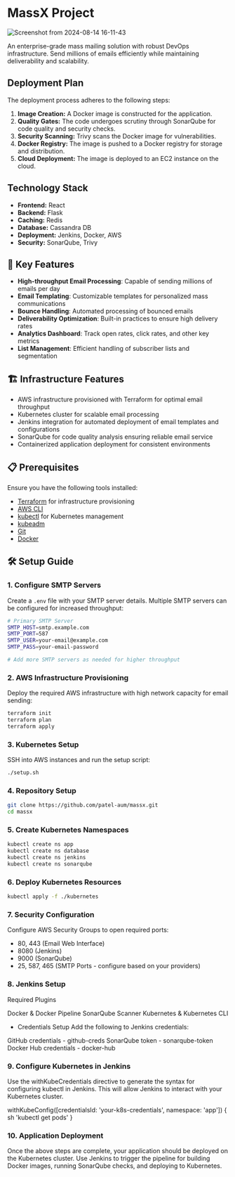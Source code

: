 # MassX Project

![Screenshot from 2024-08-14 16-11-43](https://github.com/user-attachments/assets/7865dbf8-135f-4c3f-a5c8-3bbdc447645e)


An enterprise-grade mass mailing solution with robust DevOps infrastructure. Send millions of emails efficiently while maintaining deliverability and scalability.

## Deployment Plan

The deployment process adheres to the following steps:

1. **Image Creation:** A Docker image is constructed for the application.
2. **Quality Gates:** The code undergoes scrutiny through SonarQube for code quality and security checks.
3. **Security Scanning:** Trivy scans the Docker image for vulnerabilities.
4. **Docker Registry:** The image is pushed to a Docker registry for storage and distribution.
5. **Cloud Deployment:** The image is deployed to an EC2 instance on the cloud.

## Technology Stack

- **Frontend:** React
- **Backend:** Flask
- **Caching:** Redis
- **Database:** Cassandra DB
- **Deployment:** Jenkins, Docker, AWS
- **Security:** SonarQube, Trivy

## 📧 Key Features

- **High-throughput Email Processing**: Capable of sending millions of emails per day
- **Email Templating**: Customizable templates for personalized mass communications
- **Bounce Handling**: Automated processing of bounced emails
- **Deliverability Optimization**: Built-in practices to ensure high delivery rates
- **Analytics Dashboard**: Track open rates, click rates, and other key metrics
- **List Management**: Efficient handling of subscriber lists and segmentation

## 🏗️ Infrastructure Features

- AWS infrastructure provisioned with Terraform for optimal email throughput
- Kubernetes cluster for scalable email processing
- Jenkins integration for automated deployment of email templates and configurations
- SonarQube for code quality analysis ensuring reliable email service
- Containerized application deployment for consistent environments

## 📋 Prerequisites

Ensure you have the following tools installed:

- [Terraform](https://www.terraform.io/downloads) for infrastructure provisioning
- [AWS CLI](https://docs.aws.amazon.com/cli/latest/userguide/install-cliv2.html)
- [kubectl](https://kubernetes.io/docs/tasks/tools/) for Kubernetes management
- [kubeadm](https://kubernetes.io/docs/setup/production-environment/tools/kubeadm/install-kubeadm/)
- [Git](https://git-scm.com/book/en/v2/Getting-Started-Installing-Git)
- [Docker](https://docs.docker.com/get-docker/)

## 🛠️ Setup Guide

### 1. Configure SMTP Servers

Create a `.env` file with your SMTP server details. Multiple SMTP servers can be configured for increased throughput:

```bash
# Primary SMTP Server
SMTP_HOST=smtp.example.com
SMTP_PORT=587
SMTP_USER=your-email@example.com
SMTP_PASS=your-email-password

# Add more SMTP servers as needed for higher throughput
```

### 2. AWS Infrastructure Provisioning

Deploy the required AWS infrastructure with high network capacity for email sending:

```bash
terraform init
terraform plan
terraform apply
```

### 3. Kubernetes Setup

SSH into AWS instances and run the setup script:

```bash
./setup.sh
```

### 4. Repository Setup

```bash
git clone https://github.com/patel-aum/massx.git
cd massx
```

### 5. Create Kubernetes Namespaces

```bash
kubectl create ns app
kubectl create ns database
kubectl create ns jenkins
kubectl create ns sonarqube
```

### 6. Deploy Kubernetes Resources

```bash
kubectl apply -f ./kubernetes
```

### 7. Security Configuration

Configure AWS Security Groups to open required ports:
- 80, 443 (Email Web Interface)
- 8080 (Jenkins)
- 9000 (SonarQube)
- 25, 587, 465 (SMTP Ports - configure based on your providers)

### 8. Jenkins Setup
Required Plugins

Docker & Docker Pipeline
SonarQube Scanner
Kubernetes & Kubernetes CLI

- Credentials Setup
Add the following to Jenkins credentials:

GitHub credentials - github-creds
SonarQube token - sonarqube-token
Docker Hub credentials - docker-hub


### 9. Configure Kubernetes in Jenkins
Use the withKubeCredentials directive to generate the syntax for configuring kubectl in Jenkins. This will allow Jenkins to interact with your Kubernetes cluster.

withKubeConfig([credentialsId: 'your-k8s-credentials', namespace: 'app']) {
    sh 'kubectl get pods'
}


### 10. Application Deployment

Once the above steps are complete, your application should be deployed on the Kubernetes cluster. Use Jenkins to trigger the pipeline for building Docker images, running SonarQube checks, and deploying to Kubernetes.
